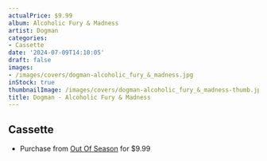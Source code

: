 ```yaml
---
actualPrice: $9.99
album: Alcoholic Fury & Madness
artist: Dogman
categories:
- Cassette
date: '2024-07-09T14:10:05'
draft: false
images:
- /images/covers/dogman-alcoholic_fury_&_madness.jpg
inStock: true
thumbnailImage: /images/covers/dogman-alcoholic_fury_&_madness-thumb.jpg
title: Dogman - Alcoholic Fury & Madness
---
```


## Cassette
* Purchase from [Out Of Season](https://www.outofseasonlabel.com/products/dogman-alcoholic-fury-madness-cassette-tape) for $9.99
